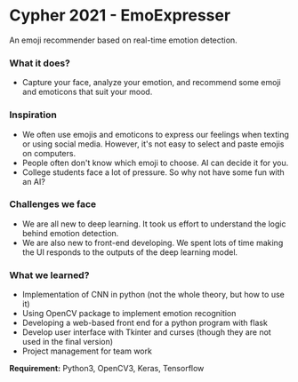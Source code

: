 # Cypher 2021 - EmoExpresser

An emoji recommender based on real-time emotion detection.  

### What it does?  
- Capture your face, analyze your emotion, and recommend some emoji and emoticons that suit your mood.  

### Inspiration  
- We often use emojis and emoticons to express our feelings when texting or using social media. However, it's not easy to select and paste emojis on computers.
- People often don't know which emoji to choose. AI can decide it for you.  
- College students face a lot of pressure. So why not have some fun with an AI?  

### Challenges we face  
- We are all new to deep learning. It took us effort to understand the logic behind emotion detection.  
- We are also new to front-end developing. We spent lots of time making the UI responds to the outputs of the deep learning model.  

### What we learned?  
- Implementation of CNN in python (not the whole theory, but how to use it)  
- Using OpenCV package to implement emotion recognition  
- Developing a web-based front end for a python program with flask  
- Develop user interface with Tkinter and curses (though they are not used in the final version)  
- Project management for team work

**Requirement:** Python3, OpenCV3, Keras, Tensorflow
